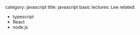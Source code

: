 category: javascript
title: javascript basic
lectures: Lee
related:

-   typescript
-   React
-   node.js
